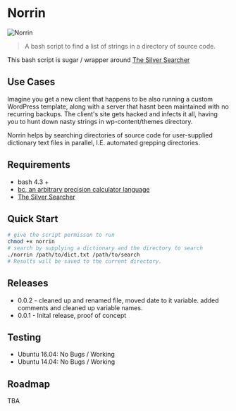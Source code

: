 # Norrin
![Norrin](https://git.datarats.com/wookiecooking/norrin-silversearcher/raw/master/assets/norrin.jpg)

> A bash script to find a list of strings in a directory of source code.

This bash script is sugar / wrapper around [The Silver Searcher](https://github.com/ggreer/the_silver_searcher)

## Use Cases

Imagine you get a new client that happens to be also running a custom WordPress template, along with a server that hasnt been maintained with no recurring backups. The client's site gets hacked and infects it all, having you to hunt down nasty strings in wp-content/themes directory.

Norrin helps by searching directories of source code for user-supplied dictionary text files in parallel, I.E. automated grepping directories.

## Requirements

* bash 4.3 +
* [bc, an arbitrary precision calculator language](https://www.gnu.org/software/bc/manual/html_mono/bc.html)
* [The Silver Searcher](https://github.com/ggreer/the_silver_searcher)

## Quick Start

```bash
# give the script permisson to run
chmod +x norrin
# search by supplying a dictionary and the directory to search
./norrin /path/to/dict.txt /path/to/search
# Results will be saved to the current directory.
```

## Releases

* 0.0.2 - cleaned up and renamed file, moved date to it variable. added comments and cleaned up variable names.
* 0.0.1 - Inital release, proof of concept

## Testing

* Ubuntu 16.04: No Bugs / Working
* Ubuntu 14.04: No Bugs / Working

## Roadmap
TBA
